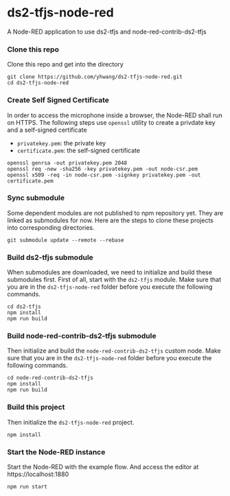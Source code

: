 # ds2-tfjs-node-red
A Node-RED application to use ds2-tfjs and node-red-contrib-ds2-tfjs

### Clone this repo

Clone this repo and get into the directory
```
git clone https://github.com/yhwang/ds2-tfjs-node-red.git
cd ds2-tfjs-node-red
```

### Create Self Signed Certificate

In order to access the microphone inside a browser, the Node-RED shall run
on HTTPS. The following steps use `openssl` utility to create a privdate key
and a self-signed certificate
- `privatekey.pem`: the private key
- `certificate.pem`: the self-signed certificate
```
openssl genrsa -out privatekey.pem 2048
openssl req -new -sha256 -key privatekey.pem -out node-csr.pem
openssl x509 -req -in node-csr.pem -signkey privatekey.pem -out certificate.pem
```

### Sync submodule

Some dependent modules are not published to npm repository
yet. They are linked as submodules for now. Here are the steps
to clone these projects into corresponding directories.

```
git submodule update --remote --rebase
```

### Build ds2-tfjs submodule

When submodules are downloaded, we need to initialize and build
these submodules first. First of all, start with the `ds2-tfjs` module.
Make sure that you are in the `ds2-tfjs-node-red` folder before
you execute the following commands.
```
cd ds2-tfjs
npm install
npm run build
```

### Build node-red-contrib-ds2-tfjs submodule

Then initialize and build the `node-red-contrib-ds2-tfjs`
custom node. Make sure that you are in the `ds2-tfjs-node-red`
folder before you execute the following commands.
```
cd node-red-contrib-ds2-tfjs
npm install
npm run build
```

### Build this project

Then initialize the `ds2-tfjs-node-red` project.
```
npm install
```

### Start the Node-RED instance

Start the Node-RED with the example flow. And access the editor at
https://localhost:1880

```
npm run start
```

